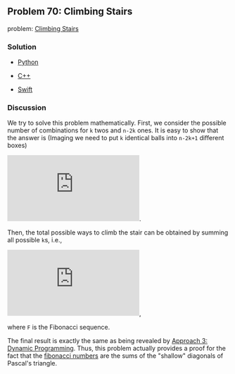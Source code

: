 ## Problem 70: Climbing Stairs

problem: [Climbing Stairs](https://leetcode.com/problems/climbing-stairs/)

### Solution

- [Python](../python/problem70.py)

- [C++](../cpp/problem70.cpp)

- [Swift](../swift/problem70.swift)

### Discussion

We try to solve this problem mathematically. First, we consider the possible number of combinations for `k` twos and `n-2k` ones. It is easy to show that the answer is (Imaging we need to put `k` identical balls into `n-2k+1` different boxes)

![equation](https://latex.codecogs.com/gif.latex?%7B%7Bn-k%7D%5Cchoose%7Bn-2k%7D%7D).

Then, the total possible ways to climb the stair can be obtained by summing all possible `k`s, i.e.,

![equation](https://latex.codecogs.com/gif.latex?%5Csum_%7Bk%3D0%7D%5E%7B%5Bn/2%5D%7D%7B%7B%7Bn-k%7D%5Cchoose%7Bn-2k%7D%7D%7D%3D%5Csum_%7Bk%3D0%7D%5E%7B%5Bn/2%5D%7D%7B%7B%7Bn-k%7D%5Cchoose%7Bk%7D%7D%7D%3DF%28n&plus;1%29),

where `F` is the Fibonacci sequence.

The final result is exactly the same as being revealed by [Approach 3: Dynamic Programming](https://leetcode.com/problems/climbing-stairs/solution/). Thus, this problem actually provides a proof for the fact that the [fibonacci numbers](https://en.wikipedia.org/wiki/Fibonacci_number#Use_in_mathematics) are the sums of the "shallow" diagonals of Pascal's triangle.
